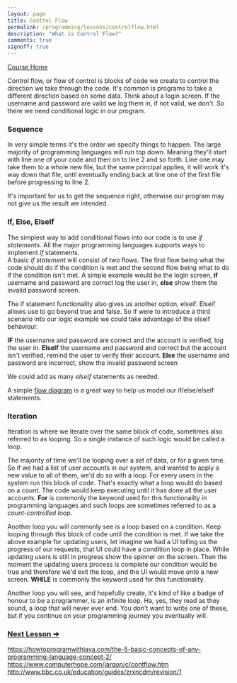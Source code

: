 ```yaml
---
layout: page
title: Control Flow
permalink: /programming/lessons/controlflow.html
description: "What is Control Flow?"
comments: true
signoff: true
---
```

[Course Home](../course)

Control flow, or flow of control is blocks of code we create to control the direction we take through the code. It's common is programs to take a different direction based on some data. Think about a login screen. If the username and password are valid we log them in, if not valid, we don't. So there we need conditional logic in our program. 

### Sequence
In very simple terms it's the order we specify things to happen. The large majority of programming languages will run top down. Meaning they'll start with line one of your code and then on to line 2 and so forth. Line one may take them to a whole new file, but the same principal applies, it will work it's way down that file, until eventually ending back at line one of the first file before progressing to line 2.

It's important for us to get the sequence right, otherwise our program may not give us the result we intended.

### If, Else, ElseIf
The simplest way to add conditional flows into our code is to use *if statements*. All the major programming languages supports ways to implement *if* statements.  
A basic *if statement* will consist of two flows. The first flow being what the code should do if the condition is met and the second flow being what to do if the condition isn't met. A simple example would be the login screen, **if** username and password are correct log the user in, **else** show them the invalid password screen.

The if statement functionality also gives us another option, elseif. Elseif allows use to go beyond true and false. So if were to introduce a third scenario into our logic example we could take advantage of the elseif behaviour. 

**IF** the username and password are correct and the account is verified, log the user in.
**ElseIf** the username and password and correct but the account isn't verified, remind the user to verify their account.
**Else** the username and password are incorrect, show the invalid password screen

We could add as many *elseif* statements as needed.

A simple [flow diagram](https://www.lucidchart.com/pages/data-flow-diagram/b?dfd=1) is a great way to help us model our if/else/elseif statements.

### Iteration
Iteration is where we iterate over the same block of code, sometimes also referred to as looping. So a single instance of such logic would be called a loop.  

The majority of time we'll be looping over a set of data, or for a given time. So if we had a list of user accounts in our system, and wanted to apply a new value to all of them, we'd do so with a loop. For every users in the system run this block of code. That's exactly what a loop would do based on a count. The code would keep executing until it has done all the user accounts. **For** is commonly the keyword used for this functionality in programming languages and such loops are sometimes referred to as a *count-controlled loop*.

Another loop you will commonly see is a loop based on a condition. Keep looping through this block of code until the condition is met. If we take the above example for updating users, let imagine we had a UI telling us the progress of our requests, that UI could have a condition loop in place. While updating users is still in progress show the spinner on the screen. Then the moment the updating users process is complete our condition would be true and therefore we'd exit the loop, and the UI would move onto a new screen. **WHILE** is commonly the keyword used for this functionality.

Another loop you will see, and hopefully create, it's kind of like a badge of honour to be a programmer, is an infinite loop. Ha, yes, they read as they sound, a loop that will never ever end. You don't want to write one of these, but if you continue on your programming journey you eventually will.

### [Next Lesson &#10132;](../lessons/algorithms)

https://howtoprogramwithjava.com/the-5-basic-concepts-of-any-programming-language-concept-2/
https://www.computerhope.com/jargon/c/contflow.htm
http://www.bbc.co.uk/education/guides/zrxncdm/revision/1